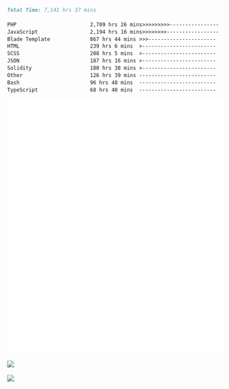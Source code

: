 <!--START_SECTION:waka-->

```markdown
Total Time: 7,141 hrs 37 mins

PHP                        2,709 hrs 26 mins>>>>>>>>>----------------   37.28 %
JavaScript                 2,194 hrs 16 mins>>>>>>>>-----------------   30.19 %
Blade Template             867 hrs 44 mins >>>----------------------   11.94 %
HTML                       239 hrs 6 mins  >------------------------   03.29 %
SCSS                       208 hrs 5 mins  >------------------------   02.86 %
JSON                       187 hrs 16 mins >------------------------   02.58 %
Solidity                   180 hrs 38 mins >------------------------   02.49 %
Other                      126 hrs 39 mins -------------------------   01.74 %
Bash                       96 hrs 48 mins  -------------------------   01.33 %
TypeScript                 68 hrs 40 mins  -------------------------   00.94 %
```

<!--END_SECTION:waka-->

![](https://raw.githubusercontent.com/DrMaxis/github-stats-transparent/output/generated/overview.svg)
![](https://raw.githubusercontent.com/DrMaxis/github-stats-transparent/output/generated/languages.svg)

![](https://git-readme-stats-drmaxis-projects.vercel.app/api?username=drmaxis&show_icons=true&theme=outrun&count_private=true&show=reviews,discussions_started,discussions_answered,prs_merged,prs_merged_percentage&custom_title=2024%20Github%20Rank)
 
<a href="https://count.getloli.com/"><img src="https://count.getloli.com/get/@:maxis-the-alchemist?theme=rule34"></a>
<!-- https://count.getloli.com/get/@alchemist?theme=rule34 -->
<br>

